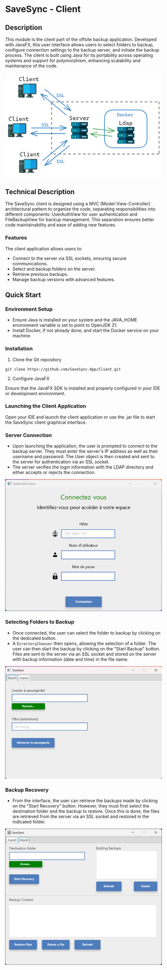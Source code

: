 # SaveSync - Client

## Description
This module is the client part of the offsite backup application. Developed with JavaFX, this user interface allows users to select folders to backup, configure connection settings to the backup server, and initiate the backup process. The client is built using Java for its portability across operating systems and support for polymorphism, enhancing scalability and maintenance of the code.

![SaveSyncSchema.png](src%2Fmain%2Fresources%2Fimage%2Fdoc%2FSaveSyncSchema.png)

## Technical Description

The SaveSync client is designed using a MVC (Model-View-Controller) architectural pattern to organize the code, separating responsibilities into different components: UserAuthView for user authentication and FileBackupView for backup management. This separation ensures better code maintainability and ease of adding new features.

### Features

The client application allows users to:
- Connect to the server via SSL sockets, ensuring secure communications.
- Select and backup folders on the server.
- Retrieve previous backups.
- Manage backup versions with advanced features.

## Quick Start

### Environment Setup
- Ensure Java is installed on your system and the JAVA_HOME environment variable is set to point to OpenJDK 21.
- Install Docker, if not already done, and start the Docker service on your machine.

### Installation

1. Clone the Git repository
```
git clone https://github.com/SaveSync-App/Client.git
```

2. Configure JavaFX

Ensure that the JavaFX SDK is installed and properly configured in your IDE or development environment.

### Launching the Client Application

Open your IDE and launch the client application or use the .jar file to start the SaveSync client graphical interface.

### Server Connection

- Upon launching the application, the user is prompted to connect to the backup server. They must enter the server's IP address as well as their username and password. 
The User object is then created and sent to the server for authentication via an SSL socket.
- The server verifies the login information with the LDAP directory and either accepts or rejects the connection.

![ConnectionForm.png](src%2Fmain%2Fresources%2Fimage%2Fdoc%2FConnectionForm.png)

### Selecting Folders to Backup

- Once connected, the user can select the folder to backup by clicking on the dedicated button. 
- A `DirectoryChooser` then opens, allowing the selection of a folder. The user can then start the backup by clicking on the "Start Backup" button. Files are sent to the server via an SSL socket and stored on the server with backup information (date and time) in the file name.

![SaveForm.png](src%2Fmain%2Fresources%2Fimage%2Fdoc%2FSaveForm.png)

### Backup Recovery
- From the interface, the user can retrieve the backups made by clicking on the "Start Recovery" button. However, they must first select the destination folder and the backup to restore. Once this is done, the files are retrieved from the server via an SSL socket and restored in the indicated folder.

![RestoreForm.png](src%2Fmain%2Fresources%2Fimage%2Fdoc%2FRestoreForm.png)
